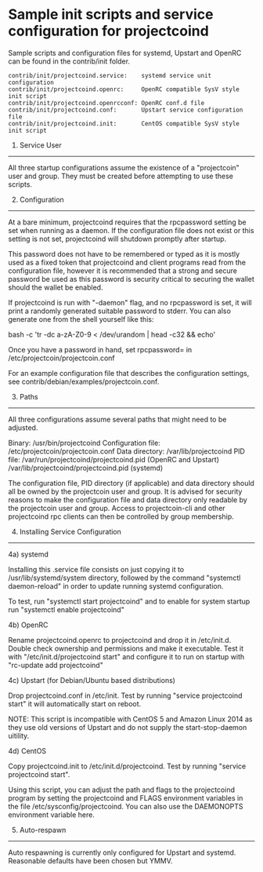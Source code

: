 Sample init scripts and service configuration for projectcoind
==========================================================

Sample scripts and configuration files for systemd, Upstart and OpenRC
can be found in the contrib/init folder.

    contrib/init/projectcoind.service:    systemd service unit configuration
    contrib/init/projectcoind.openrc:     OpenRC compatible SysV style init script
    contrib/init/projectcoind.openrcconf: OpenRC conf.d file
    contrib/init/projectcoind.conf:       Upstart service configuration file
    contrib/init/projectcoind.init:       CentOS compatible SysV style init script

1. Service User
---------------------------------

All three startup configurations assume the existence of a "projectcoin" user
and group.  They must be created before attempting to use these scripts.

2. Configuration
---------------------------------

At a bare minimum, projectcoind requires that the rpcpassword setting be set
when running as a daemon.  If the configuration file does not exist or this
setting is not set, projectcoind will shutdown promptly after startup.

This password does not have to be remembered or typed as it is mostly used
as a fixed token that projectcoind and client programs read from the configuration
file, however it is recommended that a strong and secure password be used
as this password is security critical to securing the wallet should the
wallet be enabled.

If projectcoind is run with "-daemon" flag, and no rpcpassword is set, it will
print a randomly generated suitable password to stderr.  You can also
generate one from the shell yourself like this:

bash -c 'tr -dc a-zA-Z0-9 < /dev/urandom | head -c32 && echo'

Once you have a password in hand, set rpcpassword= in /etc/projectcoin/projectcoin.conf

For an example configuration file that describes the configuration settings,
see contrib/debian/examples/projectcoin.conf.

3. Paths
---------------------------------

All three configurations assume several paths that might need to be adjusted.

Binary:              /usr/bin/projectcoind
Configuration file:  /etc/projectcoin/projectcoin.conf
Data directory:      /var/lib/projectcoind
PID file:            /var/run/projectcoind/projectcoind.pid (OpenRC and Upstart)
                     /var/lib/projectcoind/projectcoind.pid (systemd)

The configuration file, PID directory (if applicable) and data directory
should all be owned by the projectcoin user and group.  It is advised for security
reasons to make the configuration file and data directory only readable by the
projectcoin user and group.  Access to projectcoin-cli and other projectcoind rpc clients
can then be controlled by group membership.

4. Installing Service Configuration
-----------------------------------

4a) systemd

Installing this .service file consists on just copying it to
/usr/lib/systemd/system directory, followed by the command
"systemctl daemon-reload" in order to update running systemd configuration.

To test, run "systemctl start projectcoind" and to enable for system startup run
"systemctl enable projectcoind"

4b) OpenRC

Rename projectcoind.openrc to projectcoind and drop it in /etc/init.d.  Double
check ownership and permissions and make it executable.  Test it with
"/etc/init.d/projectcoind start" and configure it to run on startup with
"rc-update add projectcoind"

4c) Upstart (for Debian/Ubuntu based distributions)

Drop projectcoind.conf in /etc/init.  Test by running "service projectcoind start"
it will automatically start on reboot.

NOTE: This script is incompatible with CentOS 5 and Amazon Linux 2014 as they
use old versions of Upstart and do not supply the start-stop-daemon uitility.

4d) CentOS

Copy projectcoind.init to /etc/init.d/projectcoind. Test by running "service projectcoind start".

Using this script, you can adjust the path and flags to the projectcoind program by
setting the projectcoind and FLAGS environment variables in the file
/etc/sysconfig/projectcoind. You can also use the DAEMONOPTS environment variable here.

5. Auto-respawn
-----------------------------------

Auto respawning is currently only configured for Upstart and systemd.
Reasonable defaults have been chosen but YMMV.
